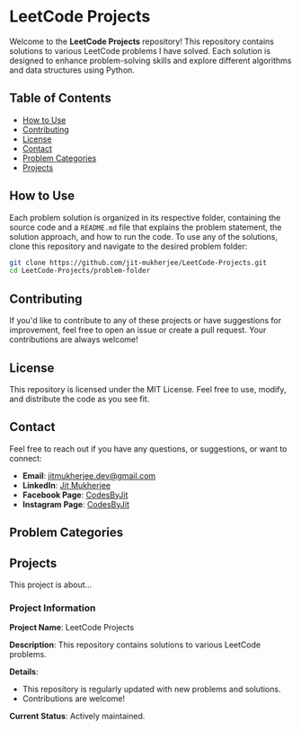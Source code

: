 # LeetCode Projects

Welcome to the **LeetCode Projects** repository! This repository contains solutions to various LeetCode problems I have solved. Each solution is designed to enhance problem-solving skills and explore different algorithms and data structures using Python.

## Table of Contents

- [How to Use](#how-to-use)
- [Contributing](#contributing)
- [License](#license)
- [Contact](#contact)
- [Problem Categories](#problem-categories)
- [Projects](#projects)

## How to Use

Each problem solution is organized in its respective folder, containing the source code and a `README.md` file that explains the problem statement, the solution approach, and how to run the code. To use any of the solutions, clone this repository and navigate to the desired problem folder:

```bash
git clone https://github.com/jit-mukherjee/LeetCode-Projects.git
cd LeetCode-Projects/problem-folder
```

## Contributing
If you'd like to contribute to any of these projects or have suggestions for improvement, feel free to open an issue or create a pull request. Your contributions are always welcome!

## License
This repository is licensed under the MIT License. Feel free to use, modify, and distribute the code as you see fit.

## Contact
Feel free to reach out if you have any questions, or suggestions, or want to connect:

- **Email**: jitmukherjee.dev@gmail.com
- **LinkedIn**: [Jit Mukherjee](https://www.linkedin.com/in/jit-mukherjee)
- **Facebook Page**: [CodesByJit]([https://www.linkedin.com/in/jit-mukherjee](https://www.facebook.com/profile.php?id=61564525307391))
- **Instagram Page**: [CodesByJit](https://www.linkedin.com/in/jit-mukherjee)

## Problem Categories

## Projects


This project is about...

### Project Information

**Project Name**: LeetCode Projects

**Description**: This repository contains solutions to various LeetCode problems.
    
**Details**:
- This repository is regularly updated with new problems and solutions.
- Contributions are welcome!

**Current Status**: Actively maintained.
